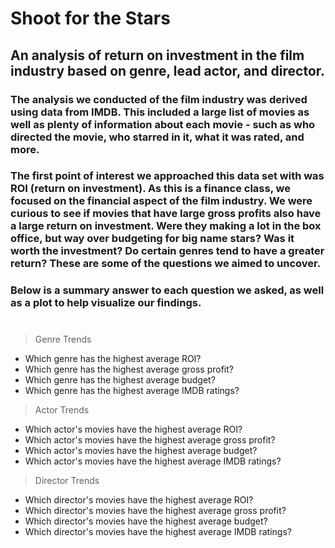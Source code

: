 # Shoot for the Stars
## An analysis of return on investment in the film industry based on genre, lead actor, and director. 

### The analysis we conducted of the film industry was derived using data from IMDB. This included a large list of movies as well as plenty of information about each movie - such as who directed the movie, who starred in it, what it was rated, and more.  

### The first point of interest we approached this data set with was ROI (return on investment). As this is a finance class, we focused on the financial aspect of the film industry. We were curious to see if movies that have large gross profits also have a large return on investment. Were they making a lot in the box office, but way over budgeting for big name stars? Was it worth the investment? Do certain genres tend to have a greater return? These are some of the questions we aimed to uncover.
### Below is a summary answer to each question we asked, as well as a plot to help visualize our findings.  

#


> Genre Trends

- Which genre has the highest average ROI?
 - Which genre has the highest average gross profit? 
 - Which genre has the highest average budget? 
 - Which genre has the highest average IMDB ratings? 

> Actor Trends

- Which actor's movies have the highest average ROI?
- Which actor's movies have the highest average gross profit? 
- Which actor's movies have the highest average budget? 
- Which actor's movies have the highest average IMDB ratings?

> Director Trends 

- Which director's movies have the highest average ROI? 
- Which director's movies have the highest average gross profit? 
- Which director's movies have the highest average budget? 
- Which director's movies have the highest average IMDB ratings?
